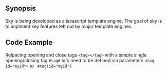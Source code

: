 ## Synopsis
Sky is being developed as a javascript template engine. The goal of sky is to implment key features left out by major template engines. 
## Code Example

Relpacing opening and close tags `<tag></tag>` with a simple single opening/closing tag `#tag#`
Id's need to be defined via parameters  `<tag id="myId">` to ` #tag(id="myId")`
